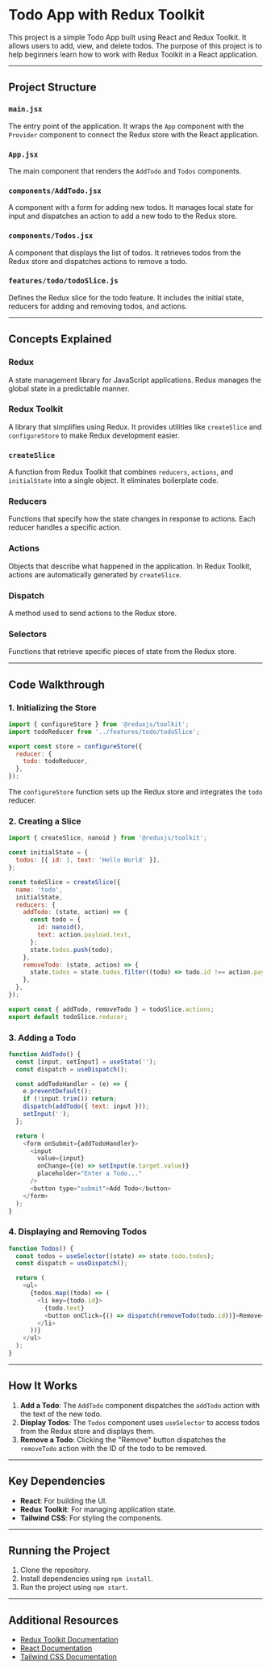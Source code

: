 # Todo App with Redux Toolkit

This project is a simple Todo App built using React and Redux Toolkit. It allows users to add, view, and delete todos. The purpose of this project is to help beginners learn how to work with Redux Toolkit in a React application.

---

## Project Structure

### `main.jsx`
The entry point of the application. It wraps the `App` component with the `Provider` component to connect the Redux store with the React application.

### `App.jsx`
The main component that renders the `AddTodo` and `Todos` components.

### `components/AddTodo.jsx`
A component with a form for adding new todos. It manages local state for input and dispatches an action to add a new todo to the Redux store.

### `components/Todos.jsx`
A component that displays the list of todos. It retrieves todos from the Redux store and dispatches actions to remove a todo.

### `features/todo/todoSlice.js`
Defines the Redux slice for the todo feature. It includes the initial state, reducers for adding and removing todos, and actions.

---

## Concepts Explained

### Redux
A state management library for JavaScript applications. Redux manages the global state in a predictable manner.

### Redux Toolkit
A library that simplifies using Redux. It provides utilities like `createSlice` and `configureStore` to make Redux development easier.

### `createSlice`
A function from Redux Toolkit that combines `reducers`, `actions`, and `initialState` into a single object. It eliminates boilerplate code.

### Reducers
Functions that specify how the state changes in response to actions. Each reducer handles a specific action.

### Actions
Objects that describe what happened in the application. In Redux Toolkit, actions are automatically generated by `createSlice`.

### Dispatch
A method used to send actions to the Redux store.

### Selectors
Functions that retrieve specific pieces of state from the Redux store.

---

## Code Walkthrough

### 1. Initializing the Store
```javascript
import { configureStore } from '@reduxjs/toolkit';
import todoReducer from '../features/todo/todoSlice';

export const store = configureStore({
  reducer: {
    todo: todoReducer,
  },
});
```
The `configureStore` function sets up the Redux store and integrates the `todo` reducer.

### 2. Creating a Slice
```javascript
import { createSlice, nanoid } from '@reduxjs/toolkit';

const initialState = {
  todos: [{ id: 1, text: 'Hello World' }],
};

const todoSlice = createSlice({
  name: 'todo',
  initialState,
  reducers: {
    addTodo: (state, action) => {
      const todo = {
        id: nanoid(),
        text: action.payload.text,
      };
      state.todos.push(todo);
    },
    removeTodo: (state, action) => {
      state.todos = state.todos.filter((todo) => todo.id !== action.payload);
    },
  },
});

export const { addTodo, removeTodo } = todoSlice.actions;
export default todoSlice.reducer;
```

### 3. Adding a Todo
```javascript
function AddTodo() {
  const [input, setInput] = useState('');
  const dispatch = useDispatch();

  const addTodoHandler = (e) => {
    e.preventDefault();
    if (!input.trim()) return;
    dispatch(addTodo({ text: input }));
    setInput('');
  };

  return (
    <form onSubmit={addTodoHandler}>
      <input
        value={input}
        onChange={(e) => setInput(e.target.value)}
        placeholder="Enter a Todo..."
      />
      <button type="submit">Add Todo</button>
    </form>
  );
}
```

### 4. Displaying and Removing Todos
```javascript
function Todos() {
  const todos = useSelector((state) => state.todo.todos);
  const dispatch = useDispatch();

  return (
    <ul>
      {todos.map((todo) => (
        <li key={todo.id}>
          {todo.text}
          <button onClick={() => dispatch(removeTodo(todo.id))}>Remove</button>
        </li>
      ))}
    </ul>
  );
}
```

---

## How It Works
1. **Add a Todo**: The `AddTodo` component dispatches the `addTodo` action with the text of the new todo.
2. **Display Todos**: The `Todos` component uses `useSelector` to access todos from the Redux store and displays them.
3. **Remove a Todo**: Clicking the "Remove" button dispatches the `removeTodo` action with the ID of the todo to be removed.

---

## Key Dependencies
- **React**: For building the UI.
- **Redux Toolkit**: For managing application state.
- **Tailwind CSS**: For styling the components.

---

## Running the Project
1. Clone the repository.
2. Install dependencies using `npm install`.
3. Run the project using `npm start`.

---

## Additional Resources
- [Redux Toolkit Documentation](https://redux-toolkit.js.org/)
- [React Documentation](https://reactjs.org/)
- [Tailwind CSS Documentation](https://tailwindcss.com/)

